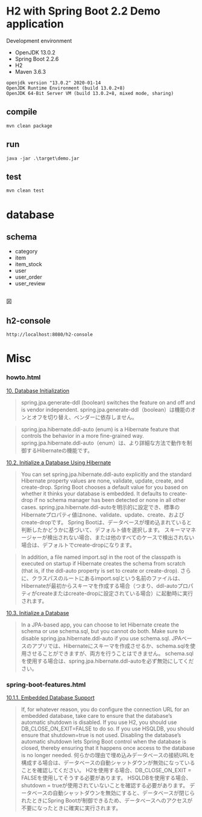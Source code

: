 # H2 with Spring Boot 2.2 Demo application

Development environment

* OpenJDK 13.0.2
* Spring Boot 2.2.6
* H2
* Maven 3.6.3

```
openjdk version "13.0.2" 2020-01-14
OpenJDK Runtime Environment (build 13.0.2+8)
OpenJDK 64-Bit Server VM (build 13.0.2+8, mixed mode, sharing)
```

## compile

```
mvn clean package
```

## run

```
java -jar .\target\demo.jar
```

## test

```
mvn clean test
```

# database

## schema

* category
* item
* item_stock
* user
* user_order
* user_review

```

```

図

## h2-console

```
http://localhost:8080/h2-console
```

# Misc

### howto.html

[10. Database Initialization](https://docs.spring.io/spring-boot/docs/2.2.4.RELEASE/reference/html/howto.html#howto-database-initialization)

> spring.jpa.generate-ddl (boolean) switches the feature on and off and is vendor independent.
> spring.jpa.generate-ddl（boolean）は機能のオンとオフを切り替え、ベンダーに依存しません。

> spring.jpa.hibernate.ddl-auto (enum) is a Hibernate feature that controls the behavior in a more fine-grained way.
> spring.jpa.hibernate.ddl-auto（enum）は、より詳細な方法で動作を制御するHibernateの機能です。 

[10.2. Initialize a Database Using Hibernate](https://docs.spring.io/spring-boot/docs/2.2.4.RELEASE/reference/html/howto.html#howto-initialize-a-database-using-hibernate)

> You can set spring.jpa.hibernate.ddl-auto explicitly and the standard Hibernate property values are none, validate, update, create, and create-drop. Spring Boot chooses a default value for you based on whether it thinks your database is embedded. It defaults to create-drop if no schema manager has been detected or none in all other cases.
> spring.jpa.hibernate.ddl-autoを明示的に設定でき、標準のHibernateプロパティ値はnone、validate、update、create、およびcreate-dropです。 Spring Bootは、データベースが埋め込まれていると判断したかどうかに基づいて、デフォルト値を選択します。 スキーママネージャーが検出されない場合、または他のすべてのケースで検出されない場合は、デフォルトでcreate-dropになります。

> In addition, a file named import.sql in the root of the classpath is executed on startup if Hibernate creates the schema from scratch (that is, if the ddl-auto property is set to create or create-drop). 
> さらに、クラスパスのルートにあるimport.sqlという名前のファイルは、Hibernateが最初からスキーマを作成する場合（つまり、ddl-autoプロパティがcreateまたはcreate-dropに設定されている場合）に起動時に実行されます。

[10.3. Initialize a Database](https://docs.spring.io/spring-boot/docs/2.2.4.RELEASE/reference/html/howto.html#howto-initialize-a-database-using-spring-jdbc)

> 	In a JPA-based app, you can choose to let Hibernate create the schema or use schema.sql, but you cannot do both. Make sure to disable spring.jpa.hibernate.ddl-auto if you use schema.sql.
> JPAベースのアプリでは、Hibernateにスキーマを作成させるか、schema.sqlを使用させることができますが、両方を行うことはできません。 schema.sqlを使用する場合は、spring.jpa.hibernate.ddl-autoを必ず無効にしてください。


### spring-boot-features.html 

[10.1.1. Embedded Database Support](https://docs.spring.io/spring-boot/docs/2.2.4.RELEASE/reference/html/spring-boot-features.html#boot-features-embedded-database-support)

> If, for whatever reason, you do configure the connection URL for an embedded database, take care to ensure that the database’s automatic shutdown is disabled. If you use H2, you should use DB_CLOSE_ON_EXIT=FALSE to do so. If you use HSQLDB, you should ensure that shutdown=true is not used. Disabling the database’s automatic shutdown lets Spring Boot control when the database is closed, thereby ensuring that it happens once access to the database is no longer needed.
> 何らかの理由で埋め込みデータベースの接続URLを構成する場合は、データベースの自動シャットダウンが無効になっていることを確認してください。 H2を使用する場合、DB_CLOSE_ON_EXIT = FALSEを使用してそうする必要があります。 HSQLDBを使用する場合、shutdown = trueが使用されていないことを確認する必要があります。 データベースの自動シャットダウンを無効にすると、データベースが閉じられたときにSpring Bootが制御できるため、データベースへのアクセスが不要になったときに確実に実行されます。
